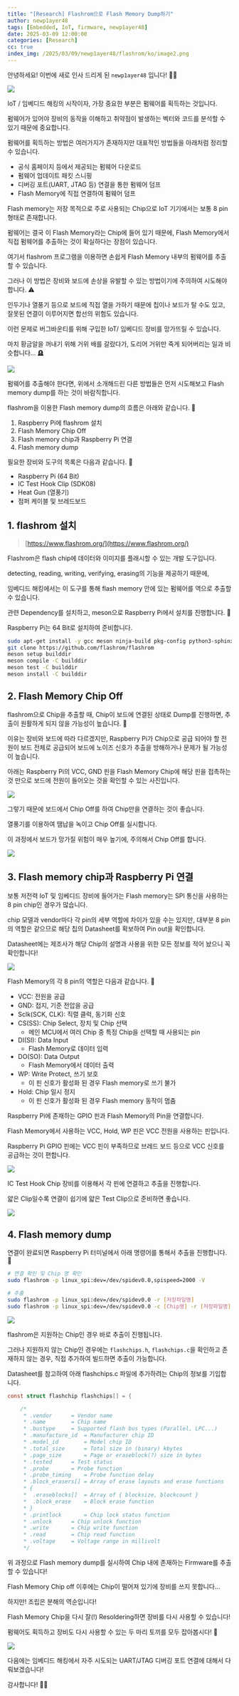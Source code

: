 ```yaml
---
title: "[Research] Flashrom으로 Flash Memory Dump하기"
author: newp1ayer48
tags: [Embedded, IoT, firmware, newp1ayer48]
date: 2025-03-09 12:00:00
categories: [Research]
cc: true
index_img: /2025/03/09/newp1ayer48/flashrom/ko/image2.png
---
```


안녕하세요! 이번에 새로 인사 드리게 된 `newp1ayer48` 입니다! 🙇🏻

![](ko/image1.jpeg)

IoT / 임베디드 해킹의 시작이자, 가장 중요한 부분은 펌웨어를 획득하는 것입니다.

펌웨어가 있어야 장비의 동작을 이해하고 취약점이 발생하는 벡터와 코드를 분석할 수 있기 때문에 중요합니다.

펌웨어를 획득하는 방법은 여러가지가 존재하지만 대표적인 방법들을 아래처럼 정리할 수 있습니다.

- 공식 홈페이지 등에서 제공되는 펌웨어 다운로드
- 펌웨어 업데이트 패킷 스니핑
- 디버깅 포트(UART, JTAG 등) 연결을 통한 펌웨어 덤프
- Flash Memory에 직접 연결하여 펌웨어 덤프

Flash memory는 저장 목적으로 주로 사용되는 Chip으로 IoT 기기에서는 보통 8 pin 형태로 존재합니다.

펌웨어는 결국 이 Flash Memory라는 Chip에 들어 있기 때문에, Flash Memory에서 직접 펌웨어를 추출하는 것이 확실하다는 장점이 있습니다.

여기서 flashrom 프로그램을 이용하면 손쉽게 Flash Memory 내부의 펌웨어를 추출할 수 있습니다.

그러나 이 방법은 장비와 보드에 손상을 유발할 수 있는 방법이기에 주의하여 시도해야 합니다. ⚠️

인두기나 열풍기 등으로 보드에 직접 열을 가하기 때문에 칩이나 보드가 탈 수도 있고, 잘못된 연결이 이루어지면 합선의 위험도 있습니다.

이런 문제로 버그바운티를 위해 구입한 IoT/ 임베디드 장비를 망가뜨릴 수 있습니다.

마치 황금알을 꺼내기 위해 거위 배를 갈랐다가, 도리어 거위만 죽게 되어버리는 일과 비슷합니다… 🪦

![](ko/image2.png)

펌웨어를 추출해야 한다면, 위에서 소개해드린 다른 방법들은 먼저 시도해보고 Flash memory dump를 하는 것이 바람직합니다.

flashrom을 이용한 Flash memory dump의 흐름은 아래와 같습니다. 📝

1. Raspberry Pi에 flashrom 설치
2. Flash Memory Chip Off
3. Flash memory chip과 Raspberry Pi 연결
4. Flash memory dump

필요한 장비와 도구의 목록은 다음과 같습니다. 💸

- Raspberry Pi (64 Bit)
- IC Test Hook Clip (SDK08)
- Heat Gun (열풍기)
- 점퍼 케이블 및 브레드보드

## 1. flashrom 설치

> [https://www.flashrom.org/](https://www.flashrom.org/)
> 

Flashrom은 flash chip에 데이터와 이미지를 플래시할 수 있는 개발 도구입니다.

detecting, reading, writing, verifying, erasing의 기능을 제공하기 때문에,

임베디드 해킹에서는 이 도구를 통해 flash memory 안에 있는 펌웨어를 역으로 추출할 수 있습니다.

관련 Dependency를 설치하고, meson으로 Raspberry Pi에서 설치를 진행합니다. 🍒

Raspberry Pi는 64 Bit로 설치하여 준비합니다.

```bash
sudo apt-get install -y gcc meson ninja-build pkg-config python3-sphinx libcmocka-dev libpci-dev libusb-1.0-0-dev libftdi1-dev libjaylink-dev libssl-dev
git clone https://github.com/flashrom/flashrom
meson setup builddir
meson compile -C builddir
meson test -C builddir
meson install -C builddir
```

## 2. Flash Memory Chip Off

flashrom으로 Chip을 추출할 때, Chip이 보드에 연결된 상태로 Dump를 진행하면, 추출이 원활하게 되지 않을 가능성이 높습니다. 👻

이유는 장비와 보드에 따라 다르겠지만, Raspberry Pi가 Chip으로 공급 되어야 할 전원이 보드 전체로 공급되어 보드에 노이즈 신호가 추출을 방해하거나 문제가 될 가능성이 높습니다.

아래는 Raspberry Pi의 VCC, GND 핀을 Flash Memory Chip에 해당 핀을 접촉하는 것 만으로 보드에 전원이 들어오는 것을 확인할 수 있는 사진입니다.

![](ko/image3.png)

그렇기 때문에 보드에서 Chip Off를 하여 Chip만을 연결하는 것이 좋습니다.

열풍기를 이용하여 땜납을 녹이고 Chip Off를 실시합니다.

이 과정에서 보드가 망가질 위험이 매우 높기에, 주의해서 Chip Off를 합니다.

![](ko/image4.png)

## 3. Flash memory chip과 Raspberry Pi 연결

보통 저전력 IoT 및 임베디드 장비에 들어가는 Flash memory는 SPI 통신을 사용하는 8 pin chip인 경우가 많습니다.

chip 모델과 vendor마다 각 pin의 세부 역할에 차이가 있을 수는 있지만, 대부분 8 pin의 역할은 같으므로 해당 칩의 Datasheet를 확보하여 Pin out을 확인합니다.

Datasheet에는 제조사가 해당 Chip의 설명과 사용을 위한 모든 정보를 적어 놨으니 꼭 확인합니다!

![](ko/image5.png)

Flash Memory의 각 8 pin의 역할은 다음과 같습니다. 📌

- VCC: 전원을 공급
- GND: 접지, 기준 전압을 공급
- Sclk(SCK, CLK): 직렬 클럭, 동기화 신호
- CS(SS): Chip Select, 장치 및 Chip 선택
    - 메인 MCU에서 여러 Chip 중 특정 Chip을 선택할 때 사용되는 pin
- DI(SI): Data Input
    - Flash Memory로 데이터 입력
- DO(SO): Data Output
    - Flash Memory에서 데이터 출력
- WP: Write Protect, 쓰기 보호
    - 이 핀 신호가 활성화 된 경우 Flash memory로 쓰기 불가
- Hold: Chip 일시 정지
    - 이 핀 신호가 활성화 된 경우 Flash memory 동작이 멈춤

Raspberry Pi에 존재하는 GPIO 핀과 Flash Memory의 Pin을 연결합니다.

Flash Memory에서 사용하는 VCC, Hold, WP 핀은 VCC 전원을 사용하는 핀입니다.

Raspberry Pi GPIO 핀에는 VCC 핀이 부족하므로 브레드 보드 등으로 VCC 신호를 공급하는 것이 편합니다.

![](ko/image6.jpg)

IC Test Hook Chip 장비를 이용해서 각 핀에 연결하고 추출을 진행합니다.

얇은 Clip일수록 연결이 쉽기에 얇은 Test Clip으로 준비하면 좋습니다.

![](ko/image7.png)

## 4. Flash memory dump

연결이 완료되면 Raspberry Pi 터미널에서 아래 명령어를 통해서 추출을 진행합니다. 💉

```bash
# 연결 확인 및 Chip 명 확인
sudo flashrom -p linux_spi:dev=/dev/spidev0.0,spispeed=2000 -V

# 추출
sudo flashrom -p linux_spi:dev=/dev/spidev0.0 -r [저장파일명]
sudo flashrom -p linux_spi:dev=/dev/spidev0.0 -c [Chip명] -r [저장파일명]
```

![](ko/image8.png)

flashrom은 지원하는 Chip인 경우 바로 추출이 진행됩니다.

그러나 지원하지 않는 Chip인 경우에는 `flashchips.h`, `flashchips.c`을 확인하고 존재하지 않는 경우, 직접 추가하여 빌드하면 추출이 가능합니다.

Datasheet를 참고하여 아래 flashchips.c 파일에 추가하려는 Chip의 정보를 기입합니다.

```c
const struct flashchip flashchips[] = {

	/*
	 * .vendor		= Vendor name
	 * .name		= Chip name
	 * .bustype		= Supported flash bus types (Parallel, LPC...)
	 * .manufacture_id	= Manufacturer chip ID
	 * .model_id		= Model chip ID
	 * .total_size		= Total size in (binary) kbytes
	 * .page_size		= Page or eraseblock(?) size in bytes
	 * .tested		= Test status
	 * .probe		= Probe function
	 * .probe_timing	= Probe function delay
	 * .block_erasers[]	= Array of erase layouts and erase functions
	 * {
	 *	.eraseblocks[]	= Array of { blocksize, blockcount }
	 *	.block_erase	= Block erase function
	 * }
	 * .printlock		= Chip lock status function
	 * .unlock		= Chip unlock function
	 * .write		= Chip write function
	 * .read		= Chip read function
	 * .voltage		= Voltage range in millivolt
	 */

```

위 과정으로 Flash memory dump를 실시하여 Chip 내에 존재하는 Firmware를 추출할 수 있습니다!

Flash Memory Chip off 이후에는 Chip이 떨어져 있기에 장비를 쓰지 못합니다…

하지만! 조립은 분해의 역순입니다!

Flash Memory Chip을 다시 잘(!) Resoldering하면 장비를 다시 사용할 수 있습니다!

펌웨어도 획득하고 장비도 다시 사용할 수 있는 두 마리 토끼를 모두 잡아봅시다! 🤥

![](ko/image9.png)

다음에는 임베디드 해킹에서 자주 시도되는 UART/JTAG 디버깅 포트 연결에 대해서 다뤄보겠습니다!

감사합니다! 🙏🏻